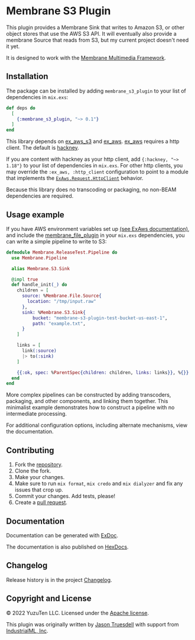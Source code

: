 # Membrane S3 Plugin

This plugin provides a Membrane Sink that writes to Amazon S3, or other object stores that use the AWS S3 API.
It will eventually also provide a membrane Source that reads from S3, but my current project doesn't need it yet.

It is designed to work with the [Membrane Multimedia Framework](https://www.membraneframework.org/).

## Installation

The package can be installed by adding `membrane_s3_plugin` to your list of dependencies in `mix.exs`:

```elixir
def deps do
  [
    {:membrane_s3_plugin, "~> 0.1"}
  ]
end
```

This library depends on [ex_aws_s3](https://github.com/ex-aws/ex_aws_s3/)
and [ex_aws](https://github.com/ex-aws/ex_aws_/).
[ex_aws](https://github.com/ex-aws/ex_aws_/) requires a http client. The default
is [hackney](https://hexdocs.pm/hackney/).

If you are content with hackney as your http client, add `{:hackney, "~> 1.18"}` to your list of dependencies
in `mix.exs`. For other http
clients, you may override the `:ex_aws, :http_client` configuration to point to a module that implements the
[`ExAws.Request.HttpClient`](https://hexdocs.pm/ex_aws/ExAws.Request.HttpClient.html) behavior.

Because this library does no transcoding or packaging, no non-BEAM dependencies are required.

## Usage example

If you have AWS environment variables set up [(see ExAws documentation)](https://github.com/ex-aws/ex_aws), and include the [membrane_file_plugin](https://hexdocs.pm/) in your
`mix.exs` dependencies, you can write a simple pipeline to write to S3:

````elixir
defmodule Membrane.ReleaseTest.Pipeline do
  use Membrane.Pipeline

  alias Membrane.S3.Sink

  @impl true
  def handle_init(_) do
    children = [
      source: %Membrane.File.Source{
        location: "/tmp/input.raw"
      },
      sink: %Membrane.S3.Sink{
          bucket: "membrane-s3-plugin-test-bucket-us-east-1",
          path: "example.txt",
      }
    ]

    links = [
      link(:source)
      |> to(:sink)
    ]

    {{:ok, spec: %ParentSpec{children: children, links: links}}, %{}}
  end
end
````

More complex pipelines can be constructed by adding transcoders, packaging, and other components, and linking them together.
This minimalist example demonstrates how to construct a pipeline with no intermediate processing.

For additional configuration options, including alternate mechanisms, view the documentation.

## Contributing

1. Fork the [repository](https://github.com/YuzuTen/membrane_s3_plugin).
2. Clone the fork.
3. Make your changes.
4. Make sure to run `mix format`, `mix credo` and `mix dialyzer` and fix any issues that crop up.
5. Commit your changes. Add tests, please!
6. Create a [pull request](https://github.com/YuzuTen/membrane_s3_plugin/pulls).

## Documentation
Documentation can be generated with [ExDoc](https://github.com/elixir-lang/ex_doc).

The documentation is also published on [HexDocs](https://hexdocs.pm/membrane_s3_plugin).

## Changelog

Release history is in the project [Changelog](https://github.com/YuzuTen/membrane_s3_plugin/blob/main/CHANGELOG.md).

## Copyright and License

© 2022 YuzuTen LLC. Licensed under the [Apache license](LICENSE).

This plugin was originally written by [Jason Truesdell](https://github.com/JasonTrue) with support from [IndustrialML, Inc](https://www.industrialml.com/).

